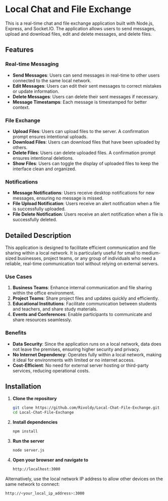 # Local Chat and File Exchange

This is a real-time chat and file exchange application built with Node.js, Express, and Socket.IO. The application allows users to send messages, upload and download files, edit and delete messages, and delete files.
## Features

### Real-time Messaging
- **Send Messages**: Users can send messages in real-time to other users connected to the same local network.
- **Edit Messages**: Users can edit their sent messages to correct mistakes or update information.
- **Delete Messages**: Users can delete their sent messages if necessary.
- **Message Timestamps**: Each message is timestamped for better context.

### File Exchange
- **Upload Files**: Users can upload files to the server. A confirmation prompt ensures intentional uploads.
- **Download Files**: Users can download files that have been uploaded by others.
- **Delete Files**: Users can delete uploaded files. A confirmation prompt ensures intentional deletions.
- **Show Files**: Users can toggle the display of uploaded files to keep the interface clean and organized.

### Notifications
- **Message Notifications**: Users receive desktop notifications for new messages, ensuring no message is missed.
- **File Upload Notification**: Users receive an alert notification when a file is successfully uploaded.
- **File Delete Notification**: Users receive an alert notification when a file is successfully deleted.

## Detailed Description

This application is designed to facilitate efficient communication and file sharing within a local network. It is particularly useful for small to medium-sized businesses, project teams, or any group of individuals who need a reliable, real-time communication tool without relying on external servers.

### Use Cases
1. **Business Teams**: Enhance internal communication and file sharing within the office environment.
2. **Project Teams**: Share project files and updates quickly and efficiently.
3. **Educational Institutions**: Facilitate communication between students and teachers, and share study materials.
4. **Events and Conferences**: Enable participants to communicate and share resources seamlessly.

### Benefits
- **Data Security**: Since the application runs on a local network, data does not leave the premises, ensuring higher security and privacy.
- **No Internet Dependency**: Operates fully within a local network, making it ideal for environments with limited or no internet access.
- **Cost-Efficient**: No need for external server hosting or third-party services, reducing operational costs.

## Installation

1. **Clone the repository**
   ```sh
   git clone https://github.com/Rivoldy/Local-Chat-File-Exchange.git
   cd Local-Chat-File-Exchange
2. **Install dependencies**
   ```sh
   npm install
3. **Run the server**
   ```sh
   node server.js
4. **Open your browser and navigate to**
    ```sh
    http://localhost:3000
  Alternatively, use the local network IP address to allow other devices on the same network to connect:
  ```sh
  http://<your_local_ip_address>:3000
